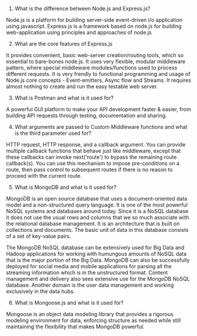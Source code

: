 1. What is the difference between Node.js and Express.js?

Node.js is a platform for building server-side event-driven i/o application using javascript.
Express.js is a framework based on node.js for building web-application using principles and approaches of node.js

2. What are the core features of Express.js

It provides convenient, basic web-server creation/routing tools, which so essential to bare-bones node.js.
It uses very flexible, modular middleware pattern, where special middleware modules/functions used to process different requests.
It is very frendly to functional programming and usage of Node.js core concepts - Event-emitters, Async flow and Streams.
It requires almost nothing to create and run the easy testable web server.

3. What is Postman and what is it used for?

A powerful GUI platform to make your API development faster & easier, from building API requests through testing, documentation and sharing.

4. What arguments are passed to Custom Middleware functions and what is the third parameter used for?

HTTP request, HTTP response, and a callback argument. You can provide multiple callback functions that behave just like middleware, except that these callbacks can invoke next('route') to bypass the remaining route callback(s). You can use this mechanism to impose pre-conditions on a route, then pass control to subsequent routes if there is no reason to proceed with the current route.

5. What is MongoDB and what is it used for?

MongoDB is an open source database that uses a document-oriented data model and a non-structured query language. It is one of the most powerful NoSQL systems and databases around today. Since it is a NoSQL database it does not use the usual rows and columns that we so much associate with the relational database management. It is an architecture that is built on collections and documents. The basic unit of data in this database consists of a set of key-value pairs.

The MongoDB NoSQL database can be extensively used for Big Data and Hadoop applications for working with humungous amounts of NoSQL data that is the major portion of the Big Data. MongoDB can also be successfully deployed for social media and mobile applications for parsing all the streaming information which is in the unstructured format. Content management and delivery also sees extensive use for the MongoDB NoSQL database. Another domain is the user data management and working exclusively in the data hubs.

6. What is Mongoose.js and what is it used for?

Mongoose is an object data modeling library that provides a rigorous modeling environment for data, enforcing structure as needed while still maintaining the flexibility that makes MongoDB powerful.
